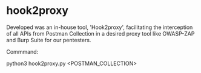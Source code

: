 # hook2proxy

Developed was an in-house tool, 'Hook2proxy', facilitating the interception of all APIs from Postman Collection in a desired proxy tool like OWASP-ZAP and Burp Suite for our pentesters.

Commmand:

python3 hook2proxy.py <POSTMAN_COLLECTION>


